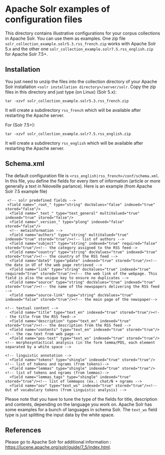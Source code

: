 # Apache Solr examples of configuration files

This directory contains illustrative configurations for your corpus collections in Apache Solr. You can use them as examples. One zip file ```solr_collection_example.solr5.3.rss_french.zip``` works with Apache Solr 5.x and the other one   ```solr_collection_example.solr7.5.rss_english.zip ``` for Apache Solr 7.5+.

## Installation
You just need to unzip the files into the collection directory of your Apache Solr installation ```<solr installation directory>/server/solr```.  Copy the zip files in this directory and just type (on Linux) (Solr 5.x):


```
tar -xzvf solr_collection_example.solr5.3.rss_french.zip
```
It will create a subdirectory ``` rss_french ``` which will be available after restarting the Apache server.


For (Solr 7.5+):
```
tar -xzvf solr_collection_example.solr7.5.rss_english.zip
```
It will create a subdirectory ``` rss_english ``` which will be available after restarting the Apache server.

## Schema.xml

The default configuration file is ``` <rss_english|rss_french>/conf/schema.xml ```. In this file, you define the fields for every item of information (article or more generally a text in Néoveille parlance). Here is an example (from Apache Solr 7.5 example file)
```
 <!-- solr predefined fields -->
 <field name="_root_" type="string" docValues="false" indexed="true" stored="false"/>
  <field name="_text_" type="text_general" multiValued="true" indexed="true" stored="false"/>
  <field name="_version_" type="plong" indexed="false" stored="false"/>
  <!-- metainformation -->
  <field name="authors" type="string" multiValued="true" indexed="true" stored="true"/><!-- list of authors -->
  <field name="subject" type="string" indexed="true" required="false" stored="true"/><!-- the category assigned to the RSS feed-->
  <field name="country" type="string" docValues="true" indexed="true" stored="true"/><!-- the country of the RSS feed -->
  <field name="dateS" type="pdate" indexed="true" stored="true"/><!-- the date in UT of the web page retrieved -->
  <field name="link" type="string" docValues="true" indexed="true" required="true" stored="true"/><!-- the web link of the webpage. This field is also the unique key to ensure no duplicates -->
  <field name="source" type="string" docValues="true" indexed="true" stored="true"/><!-- the name of the newspapers delivering the RSS feed -->
  <field name="source-link" type="string" docValues="true" indexed="false" stored="true"/><!-- the main page of the newspaper-->

<!-- textual content -->
  <field name="title" type="text_en" indexed="true" stored="true"/><!-- the title from the RSS feed-->
  <field name="description" type="text_en" indexed="true" stored="true"/><!-- the description from the RSS feed -->
  <field name="contents" type="text_en" indexed="true" stored="true"/><!-- the raw text from web page-->
  <field name="pos-text" type="text_ws" indexed="true" stored="true"/><!-- morphosyntactical analysis (in the form lemma/POS, each element separated by a white space -->

<!-- linguistic annotation -->
  <field name="tokens" type="shingle" indexed="true" stored="true"/><!-- list of tokens and ngrams (from tokens)-->
  <field name="lemmas" type="shingle" indexed="true" stored="true"/><!-- list of tokens and ngrams (from lemmas)-->
  <field name="lemmas_tags" type="shingle" indexed="true" stored="true"/><!-- list of lemmapos (ex.: chat/N + ngrams -->
  <field name="oov" type="text_ws" indexed="true" stored="true"/><!-- Out of vocabulary tokens (from Linguistic analysis) -->
```

Please note that you have to tune the type of the fields for title, description and contents, depending on the language you work on. Apache Solr has some examples for a bunch of languages in schema Solr. The ```text_ws``` field type is just splitting the input data by the white space.

## References
Please go to Apache Solr for additional information : https://lucene.apache.org/solr/guide/7_5/index.html.
